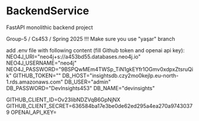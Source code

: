 # BackendService
FastAPI monolithic backend project

Group-5 / Cs453 / Spring 2025
!!! Make sure you use "yaşar" branch

add .env file with following content (fill Github token and openai api key):
NEO4J_URI="neo4j+s://a453bd55.databases.neo4j.io"
NEO4J_USERNAME="neo4j"
NEO4J_PASSWORD="9BSPQwMEm4TWSp_TiN1gkEYfr1OGmv0xdpxZtsruQik"
GITHUB_TOKEN=""
DB_HOST="insightsdb.czy2mo0kejlp.eu-north-1.rds.amazonaws.com"
DB_USER="admin"
DB_PASSWORD="DevInsights453"
DB_NAME="devinsights"

GITHUB_CLIENT_ID=Ov23libNDZVqB6GpNjNX
GITHUB_CLIENT_SECRET=636584ba17e3be0de62ed295a4ea270a97430379
OPENAI_API_KEY=
